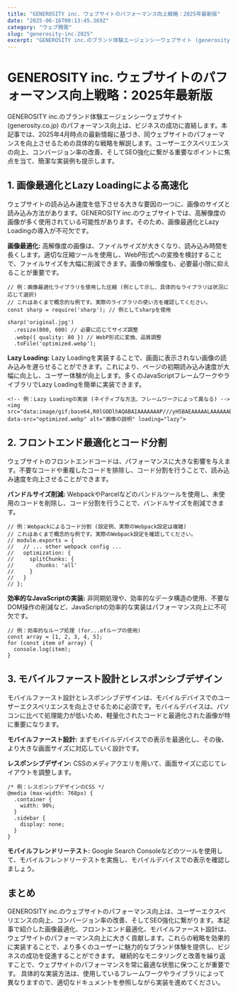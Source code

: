 ```yaml
---
title: "GENEROSITY inc. ウェブサイトのパフォーマンス向上戦略：2025年最新版"
date: "2025-06-16T00:13:45.369Z"
category: "ウェブ開発"
slug: "generosity-inc-2025"
excerpt: "GENEROSITY inc.のブランド体験エージェンシーウェブサイト (generosity.co.jp) のパフォーマンス向上は、ビジネスの成功に直結します。本記事では、2025年4月時点の最新情報に基づき、同ウェブサイトのパフォーマンスを向上させるための具体的な戦略を解説します。ユーザーエクス..."
---
```


# GENEROSITY inc. ウェブサイトのパフォーマンス向上戦略：2025年最新版

GENEROSITY inc.のブランド体験エージェンシーウェブサイト (generosity.co.jp) のパフォーマンス向上は、ビジネスの成功に直結します。本記事では、2025年4月時点の最新情報に基づき、同ウェブサイトのパフォーマンスを向上させるための具体的な戦略を解説します。ユーザーエクスペリエンスの向上、コンバージョン率の改善、そしてSEO強化に繋がる重要なポイントに焦点を当て、簡潔な実装例も提示します。


## 1. 画像最適化とLazy Loadingによる高速化

ウェブサイトの読み込み速度を低下させる大きな要因の一つに、画像のサイズと読み込み方法があります。GENEROSITY inc.のウェブサイトでは、高解像度の画像が多く使用されている可能性があります。そのため、画像最適化とLazy Loadingの導入が不可欠です。

**画像最適化:**  高解像度の画像は、ファイルサイズが大きくなり、読み込み時間を長くします。適切な圧縮ツールを使用し、WebP形式への変換を検討することで、ファイルサイズを大幅に削減できます。画像の解像度も、必要最小限に抑えることが重要です。

```
// 例：画像最適化ライブラリを使用した圧縮 (例として示し、具体的なライブラリは状況に応じて選択)
// これはあくまで概念的な例です。実際のライブラリの使い方を確認してください。
const sharp = require('sharp'); // 例としてsharpを使用

sharp('original.jpg')
  .resize(800, 600) // 必要に応じてサイズ調整
  .webp({ quality: 80 }) // WebP形式に変換、品質調整
  .toFile('optimized.webp');
```

**Lazy Loading:** Lazy Loadingを実装することで、画面に表示されない画像の読み込みを遅らせることができます。これにより、ページの初期読み込み速度が大幅に向上し、ユーザー体験が向上します。多くのJavaScriptフレームワークやライブラリでLazy Loadingを簡単に実装できます。

```
<!-- 例：Lazy Loadingの実装 (ネイティブな方法、フレームワークによって異なる) -->
<img src="data:image/gif;base64,R0lGODlhAQABAIAAAAAAAP///yH5BAEAAAAALAAAAAABAAEAAAIBRAA7" data-src="optimized.webp" alt="画像の説明" loading="lazy">
```


## 2. フロントエンド最適化とコード分割

ウェブサイトのフロントエンドコードは、パフォーマンスに大きな影響を与えます。不要なコードや重複したコードを排除し、コード分割を行うことで、読み込み速度を向上させることができます。

**バンドルサイズ削減:**  WebpackやParcelなどのバンドルツールを使用し、未使用のコードを削除し、コード分割を行うことで、バンドルサイズを削減できます。

```
// 例：Webpackによるコード分割 (設定例、実際のWebpack設定は複雑)
// これはあくまで概念的な例です。実際のWebpack設定を確認してください。
// module.exports = {
//   // ... other webpack config ...
//   optimization: {
//     splitChunks: {
//       chunks: 'all'
//     }
//   }
// };
```

**効率的なJavaScriptの実装:**  非同期処理や、効率的なデータ構造の使用、不要なDOM操作の削減など、JavaScriptの効率的な実装はパフォーマンス向上に不可欠です。

```
// 例：効率的なループ処理 (for...ofループの使用)
const array = [1, 2, 3, 4, 5];
for (const item of array) {
  console.log(item);
}
```


## 3. モバイルファースト設計とレスポンシブデザイン

モバイルファースト設計とレスポンシブデザインは、モバイルデバイスでのユーザーエクスペリエンスを向上させるために必須です。モバイルデバイスは、パソコンに比べて処理能力が低いため、軽量化されたコードと最適化された画像が特に重要になります。

**モバイルファースト設計:** まずモバイルデバイスでの表示を最適化し、その後、より大きな画面サイズに対応していく設計です。

**レスポンシブデザイン:** CSSのメディアクエリを用いて、画面サイズに応じてレイアウトを調整します。

```
/* 例：レスポンシブデザインのCSS */
@media (max-width: 768px) {
  .container {
    width: 90%;
  }
  .sidebar {
    display: none;
  }
}
```

**モバイルフレンドリーテスト:** Google Search Consoleなどのツールを使用して、モバイルフレンドリーテストを実施し、モバイルデバイスでの表示を確認しましょう。


## まとめ

GENEROSITY inc.のウェブサイトのパフォーマンス向上は、ユーザーエクスペリエンスの向上、コンバージョン率の改善、そしてSEO強化に繋がります。本記事で紹介した画像最適化、フロントエンド最適化、モバイルファースト設計は、ウェブサイトのパフォーマンス向上に大きく貢献します。これらの戦略を効果的に実装することで、より多くのユーザーに魅力的なブランド体験を提供し、ビジネスの成功を促進することができます。  継続的なモニタリングと改善を繰り返すことで、ウェブサイトのパフォーマンスを常に最適な状態に保つことが重要です。  具体的な実装方法は、使用しているフレームワークやライブラリによって異なりますので、適切なドキュメントを参照しながら実装を進めてください。
